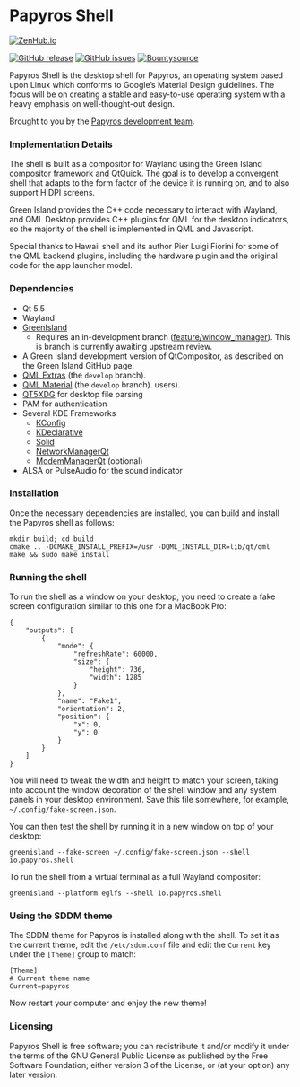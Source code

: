 Papyros Shell
============

[![ZenHub.io](https://img.shields.io/badge/supercharged%20by-zenhub.io-blue.svg)](https://zenhub.io)

[![GitHub release](https://img.shields.io/github/release/papyros/papyros-shell.svg)](https://github.com/papyros/papyros-shell)
[![GitHub issues](https://img.shields.io/github/issues/papyros/papyros-shell.svg)](https://github.com/papyros/papyros-shell/issues)
[![Bountysource](https://img.shields.io/bountysource/team/papyros/activity.svg)](https://www.bountysource.com/teams/papyros)

Papyros Shell is the desktop shell for Papyros, an operating system based upon Linux which conforms to Google’s Material Design guidelines. The focus will be on creating a stable and easy-to-use operating system with a heavy emphasis on well-thought-out design.

Brought to you by the [Papyros development team](https://github.com/papyros/papyros-shell/graphs/contributors).

### Implementation Details ###

The shell is built as a compositor for Wayland using the Green Island compositor framework and QtQuick. The goal is to develop a convergent shell that adapts to the form factor of the device it is running on, and to also support HIDPI screens.

Green Island provides the C++ code necessary to interact with Wayland, and QML Desktop provides C++ plugins for QML for the desktop indicators, so the majority of the shell is implemented in QML and Javascript.

Special thanks to Hawaii shell and its author Pier Luigi Fiorini for some of the QML backend plugins, including the hardware plugin and the original code for the app launcher model.

### Dependencies ###

 * Qt 5.5
 * Wayland
 * [GreenIsland](https://github.com/greenisland/greenisland)
   * Requires an in-development branch ([feature/window_manager](https://github.com/papyros/greenisland/tree/feature/window_manager)). This is branch is currently awaiting upstream review.
 * A Green Island development version of QtCompositor, as described on the Green Island GitHub page.
 * [QML Extras](https://github.com/papyros/qml-extras) (the `develop` branch).
 * [QML Material](https://github.com/papyros/qml-material) (the `develop` branch).
 users).
 * [QT5XDG](https://github.com/lxde/libqtxdg) for desktop file parsing
 * PAM for authentication
 * Several KDE Frameworks
   * [KConfig](http://api.kde.org/frameworks-api/frameworks5-apidocs/kconfig/html/)
   * [KDeclarative](http://api.kde.org/frameworks-api/frameworks5-apidocs/kdeclarative/html/)
   * [Solid](http://api.kde.org/frameworks-api/frameworks5-apidocs/solid/html/)
   * [NetworkManagerQt](http://api.kde.org/frameworks-api/frameworks5-apidocs/networkmanager-qt/html/)
   * [ModemManagerQt](http://api.kde.org/frameworks-api/frameworks5-apidocs/modemmanager-qt/html/) (optional)
 * ALSA or PulseAudio for the sound indicator

### Installation ###

Once the necessary dependencies are installed, you can build and install the Papyros shell as follows:

    mkdir build; cd build
    cmake .. -DCMAKE_INSTALL_PREFIX=/usr -DQML_INSTALL_DIR=lib/qt/qml
    make && sudo make install

### Running the shell ###

To run the shell as a window on your desktop, you need to create a fake screen
configuration similar to this one for a MacBook Pro:

    {
        "outputs": [
            {
                "mode": {
                    "refreshRate": 60000,
                    "size": {
                        "height": 736,
                        "width": 1285
                    }
                },
                "name": "Fake1",
                "orientation": 2,
                "position": {
                    "x": 0,
                    "y": 0
                }
            }
        ]
    }

You will need to tweak the width and height to match your screen, taking into
account the window decoration of the shell window and any system panels in your
desktop environment. Save this file somewhere, for example, `~/.config/fake-screen.json`.

You can then test the shell by running it in a new window on top of your desktop:

    greenisland --fake-screen ~/.config/fake-screen.json --shell io.papyros.shell

To run the shell from a virtual terminal as a full Wayland compositor:

    greenisland --platform eglfs --shell io.papyros.shell

### Using the SDDM theme ###

The SDDM theme for Papyros is installed along with the shell. To set it as the
current theme, edit the `/etc/sddm.conf` file and edit the `Current` key under the `[Theme]` group
to match:

    [Theme]
    # Current theme name
    Current=papyros

Now restart your computer and enjoy the new theme!

### Licensing ###

Papyros Shell is free software; you can redistribute it and/or modify it under the terms of the GNU General Public License as published by the Free Software Foundation; either version 3 of the License, or (at your option) any later version.
